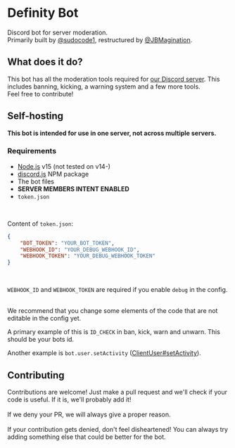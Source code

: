 # Definity Bot
Discord bot for server moderation. <br>
Primarily built by [@sudocode1](https://github.com/sudocode1), restructured by [@JBMagination](https://github.com/JBMagination).


## What does it do?
This bot has all the moderation tools required for [our Discord server](https://discord.gg/CWzsxwXvkK). This includes banning, kicking, a warning system and a few more tools.<br>
Feel free to contribute!

## Self-hosting
**This bot is intended for use in one server, not across multiple servers.**

### Requirements
- [Node.js](https://nodejs.org/en/) v15 (not tested on v14-)
- [discord.js](https://discord.js.org) NPM package
- The bot files
- **SERVER MEMBERS INTENT ENABLED**
- `token.json`
<br>

Content of `token.json`:


```json
{
    "BOT_TOKEN": "YOUR_BOT_TOKEN",
    "WEBHOOK_ID": "YOUR_DEBUG_WEBHOOK_ID",
    "WEBHOOK_TOKEN": "YOUR_DEBUG_WEBHOOK_TOKEN"
}
```
<br>

`WEBHOOK_ID` and `WEBHOOK_TOKEN` are required if you enable `debug` in the config.

<br>
We recommend that you change some elements of the code that are not editable in the config yet. <br>

A primary example of this is `ID_CHECK` in ban, kick, warn and unwarn. This should be your bots id. <br>

Another example is `bot.user.setActivity` (<a href="https://discord.js.org/#/docs/main/stable/class/ClientUser?scrollTo=setActivity">ClientUser#setActivity</a>).

## Contributing
Contributions are welcome! Just make a pull request and we'll check if your code is useful. If it is, we'll probably add it! <br> <br>
If we deny your PR, we will always give a proper reason. <br> <br>
If your contribution gets denied, don't feel disheartened! You can always try adding something else that could be better for the bot.
